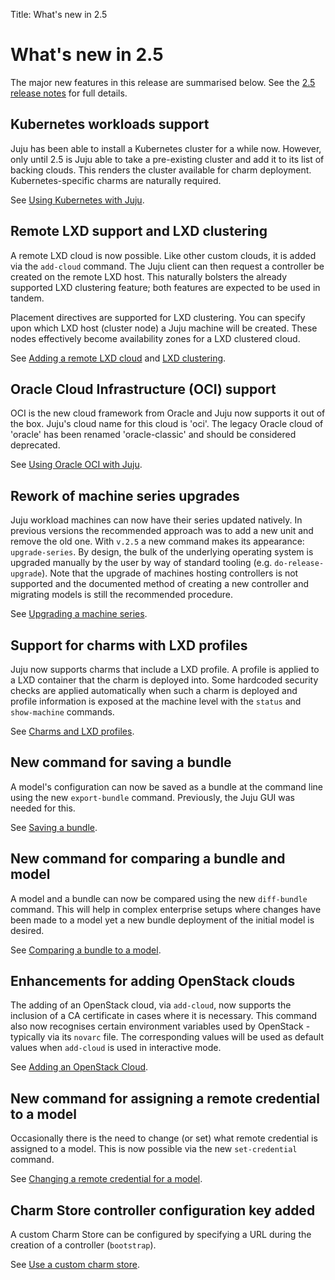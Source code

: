 Title: What's new in 2.5

# What's new in 2.5

The major new features in this release are summarised below. See the
[2.5 release notes][release-notes] for full details.

## Kubernetes workloads support

Juju has been able to install a Kubernetes cluster for a while now. However,
only until 2.5 is Juju able to take a pre-existing cluster and add it to its
list of backing clouds. This renders the cluster available for charm
deployment. Kubernetes-specific charms are naturally required.

See [Using Kubernetes with Juju][clouds-k8s].

## Remote LXD support and LXD clustering

A remote LXD cloud is now possible. Like other custom clouds, it is added via
the `add-cloud` command. The Juju client can then request a controller be
created on the remote LXD host. This naturally bolsters the already supported
LXD clustering feature; both features are expected to be used in tandem.

Placement directives are supported for LXD clustering. You can specify upon
which LXD host (cluster node) a Juju machine will be created. These nodes
effectively become availability zones for a LXD clustered cloud.

See [Adding a remote LXD cloud][clouds-lxd-advanced-remote] and
[LXD clustering][clouds-lxd-advanced-clustering].

## Oracle Cloud Infrastructure (OCI) support
 
OCI is the new cloud framework from Oracle and Juju now supports it out of the
box. Juju's cloud name for this cloud is 'oci'. The legacy Oracle cloud of
'oracle' has been renamed 'oracle-classic' and should be considered deprecated.

See [Using Oracle OCI with Juju][clouds-oci].

## Rework of machine series upgrades

Juju workload machines can now have their series updated natively. In previous
versions the recommended approach was to add a new unit and remove the old one.
With `v.2.5` a new command makes its appearance: `upgrade-series`. By design,
the bulk of the underlying operating system is upgraded manually by the user by
way of standard tooling (e.g. `do-release-upgrade`). Note that the upgrade of
machines hosting controllers is not supported and the documented method of
creating a new controller and migrating models is still the recommended
procedure.

See [Upgrading a machine series][upgrade-series].

## Support for charms with LXD profiles

Juju now supports charms that include a LXD profile. A profile is applied to a
LXD container that the charm is deployed into. Some hardcoded security checks
are applied automatically when such a charm is deployed and profile information
is exposed at the machine level with the `status` and `show-machine` commands.

See [Charms and LXD profiles][clouds-lxd-advanced-profiles].

## New command for saving a bundle

A model's configuration can now be saved as a bundle at the command line using
the new `export-bundle` command. Previously, the Juju GUI was needed for this.

See [Saving a bundle][charms-bundles-export].

## New command for comparing a bundle and model 

A model and a bundle can now be compared using the new `diff-bundle` command.
This will help in complex enterprise setups where changes have been made to a
model yet a new bundle deployment of the initial model is desired.

See [Comparing a bundle to a model][charms-bundles-diff].

## Enhancements for adding OpenStack clouds

The adding of an OpenStack cloud, via `add-cloud`, now supports the inclusion
of a CA certificate in cases where it is necessary. This command also now
recognises certain environment variables used by OpenStack - typically via its
`novarc` file. The corresponding values will be used as default values when
`add-cloud` is used in interactive mode.

See [Adding an OpenStack Cloud][clouds-openstack-adding].

## New command for assigning a remote credential to a model 

Occasionally there is the need to change (or set) what remote credential is
assigned to a model. This is now possible via the new `set-credential` command.

See [Changing a remote credential for a model][credentials-set-credential].

## Charm Store controller configuration key added

A custom Charm Store can be configured by specifying a URL during the creation
of a controller (`bootstrap`).

See [Use a custom charm store][controllers-creating-charmstore-url].


<!-- LINKS -->

[release-notes]: ./reference-release-notes.md#juju_2.5.0
[clouds-k8s]: ./clouds-k8s.md
[clouds-lxd-advanced-remote]: ./clouds-lxd-advanced.md#adding-a-remote-lxd-cloud
[clouds-lxd-advanced-clustering]: ./clouds-lxd-advanced.md#lxd-clustering
[clouds-oci]: ./clouds-oci.md
[upgrade-series]: ./upgrade-series.md
[clouds-lxd-advanced-profiles]: ./clouds-lxd-advanced.md#charms-and-lxd-profiles
[charms-bundles-export]: ./charms-bundles.md#saving-a-bundle
[charms-bundles-diff]: ./charms-bundles.md#comparing-a-bundle-to-a-model
[clouds-openstack-adding]: ./clouds-openstack.md#adding-an-openstack-cloud
[credentials-set-credential]: ./credentials.md#changing-a-remote-credential-for-a-model
[controllers-creating-charmstore-url]: ./controllers-creating.md#use-a-custom-charm-store
